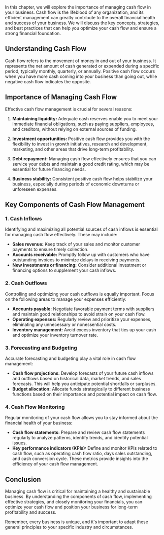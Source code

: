 
In this chapter, we will explore the importance of managing cash flow in your business. Cash flow is the lifeblood of any organization, and its efficient management can greatly contribute to the overall financial health and success of your business. We will discuss the key concepts, strategies, and best practices that can help you optimize your cash flow and ensure a strong financial foundation.

Understanding Cash Flow
-----------------------

Cash flow refers to the movement of money in and out of your business. It represents the net amount of cash generated or expended during a specific period, typically monthly, quarterly, or annually. Positive cash flow occurs when you have more cash coming into your business than going out, while negative cash flow indicates the opposite.

Importance of Managing Cash Flow
--------------------------------

Effective cash flow management is crucial for several reasons:

1. **Maintaining liquidity:** Adequate cash reserves enable you to meet your immediate financial obligations, such as paying suppliers, employees, and creditors, without relying on external sources of funding.

2. **Investment opportunities:** Positive cash flow provides you with the flexibility to invest in growth initiatives, research and development, marketing, and other areas that drive long-term profitability.

3. **Debt repayment:** Managing cash flow effectively ensures that you can service your debts and maintain a good credit rating, which may be essential for future financing needs.

4. **Business stability:** Consistent positive cash flow helps stabilize your business, especially during periods of economic downturns or unforeseen expenses.

Key Components of Cash Flow Management
--------------------------------------

### 1. Cash Inflows

Identifying and maximizing all potential sources of cash inflows is essential for managing cash flow effectively. These may include:

* **Sales revenue:** Keep track of your sales and monitor customer payments to ensure timely collection.
* **Accounts receivable:** Promptly follow up with customers who have outstanding invoices to minimize delays in receiving payments.
* **New investments or financing:** Consider additional investment or financing options to supplement your cash inflows.

### 2. Cash Outflows

Controlling and optimizing your cash outflows is equally important. Focus on the following areas to manage your expenses efficiently:

* **Accounts payable:** Negotiate favorable payment terms with suppliers and maintain good relationships to avoid strain on your cash flow.
* **Operating expenses:** Regularly review and prioritize your expenses, eliminating any unnecessary or nonessential costs.
* **Inventory management:** Avoid excess inventory that ties up your cash and optimize your inventory turnover rate.

### 3. Forecasting and Budgeting

Accurate forecasting and budgeting play a vital role in cash flow management:

* **Cash flow projections:** Develop forecasts of your future cash inflows and outflows based on historical data, market trends, and sales forecasts. This will help you anticipate potential shortfalls or surpluses.
* **Budget allocation:** Allocate funds strategically to different business functions based on their importance and potential impact on cash flow.

### 4. Cash Flow Monitoring

Regular monitoring of your cash flow allows you to stay informed about the financial health of your business:

* **Cash flow statements:** Prepare and review cash flow statements regularly to analyze patterns, identify trends, and identify potential issues.
* **Key performance indicators (KPIs):** Define and monitor KPIs related to cash flow, such as operating cash flow ratio, days sales outstanding, and cash conversion cycle. These metrics provide insights into the efficiency of your cash flow management.

Conclusion
----------

Managing cash flow is critical for maintaining a healthy and sustainable business. By understanding the components of cash flow, implementing effective strategies, and closely monitoring your financials, you can optimize your cash flow and position your business for long-term profitability and success.

Remember, every business is unique, and it's important to adapt these general principles to your specific industry and circumstances.
